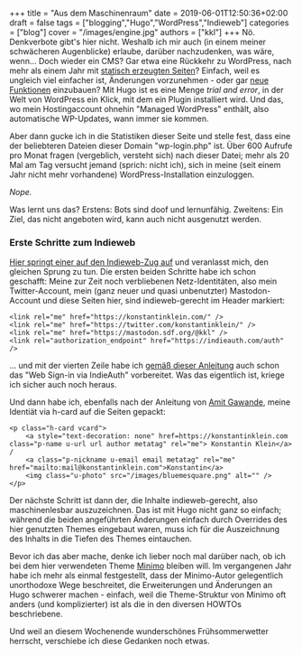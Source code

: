 +++
title = "Aus dem Maschinenraum"
date = 2019-06-01T12:50:36+02:00
draft = false
tags = ["blogging","Hugo","WordPress","Indieweb"]
categories = ["blog"]
cover = "/images/engine.jpg"
authors = ["kkl"]
+++
Nö. Denkverbote gibt's hier nicht. Weshalb ich mir auch (in einem meiner schwächeren Augenblicke) erlaube, darüber nachzudenken, was wäre, wenn... Doch wieder ein CMS? Gar etwa eine Rückkehr zu WordPress, nach mehr als einem Jahr mit [statisch erzeugten Seiten](../hugo/)? Einfach, weil es ungleich viel einfacher ist, Änderungen vorzunehmen - oder gar [neue Funktionen](../ganz-genau/) einzubauen? Mit Hugo ist es eine Menge *trial and error*, in der Welt von WordPress ein Klick, mit dem ein Plugin installiert wird. Und das, wo mein Hostingaccount ohnehin "Managed WordPress" enthält, also automatische WP-Updates, wann immer sie kommen.

Aber dann gucke ich in die Statistiken dieser Seite und stelle fest, dass eine der beliebteren Dateien dieser Domain "wp-login.php" ist. Über 600 Aufrufe pro Monat fragen (vergeblich, versteht sich) nach dieser Datei; mehr als 20 Mal am Tag versucht jemand (sprich: nicht ich), sich in meine (seit einem Jahr nicht mehr vorhandene) WordPress-Installation einzuloggen.

*Nope.*

Was lernt uns das? Erstens: Bots sind doof und lernunfähig. Zweitens: Ein Ziel, das nicht angeboten wird, kann auch nicht ausgenutzt werden.

### Erste Schritte zum Indieweb

[Hier springt einer auf den Indieweb-Zug auf](https://uninform.at/2019/05/28/webmentions/) und veranlasst mich, den gleichen Sprung zu tun. Die ersten beiden Schritte habe ich schon geschafft: Meine zur Zeit noch verbliebenen Netz-Identitäten, also mein Twitter-Account, mein (ganz neuer und quasi unbenutzter) Mastodon-Account und diese Seiten hier, sind indieweb-gerecht im Header markiert:

    <link rel="me" href="https://konstantinklein.com/" />
    <link rel="me" href="https://twitter.com/konstantinklein/" />
    <link rel="me" href="https://mastodon.sdf.org/@kkl" />
    <link rel="authorization_endpoint" href="https://indieauth.com/auth" />

... und mit der vierten Zeile habe ich [gemäß dieser Anleitung](https://www.amitgawande.com/indiewebify-hugo-website/) auch schon das "Web Sign-in via IndieAuth" vorbereitet. Was das eigentlich ist, kriege ich sicher auch noch heraus.

Und dann habe ich, ebenfalls nach der Anleitung von [Amit Gawande](http://amitgawande.com/), meine Identiät via h-card auf die Seiten gepackt:

    <p class="h-card vcard">
    	<a style="text-decoration: none" href=https://konstantinklein.com class="p-name u-url url author metatag" rel="me"> Konstantin Klein</a> /
	    <a class="p-nickname u-email email metatag" rel="me" href="mailto:mail@konstantinklein.com">Konstantin</a>
    	<img class="u-photo" src="/images/bluemesquare.png" alt="" />
    </p>

Der nächste Schritt ist dann der, die Inhalte indieweb-gerecht, also maschinenlesbar auszuzeichnen. Das ist mit Hugo nicht ganz so einfach; während die beiden angeführten Änderungen einfach durch Overrides des hier genutzten Themes eingebaut waren, muss ich für die Auszeichnung des Inhalts in die Tiefen des Themes eintauchen.

Bevor ich das aber mache, denke ich lieber noch mal darüber nach, ob ich bei dem hier verwendeten Theme [Minimo](https://themes.gohugo.io/minimo/) bleiben will. Im vergangenen Jahr habe ich mehr als einmal festgestellt, dass der Minimo-Autor gelegentlich unorthodoxe Wege beschreitet, die Erweiterungen und Änderungen an Hugo schwerer machen - einfach, weil die Theme-Struktur von Minimo oft anders (und komplizierter) ist als die in den diversen HOWTOs beschriebene.

Und weil an diesem Wochenende wunderschönes Frühsommerwetter herrscht, verschiebe ich diese Gedanken noch etwas.
